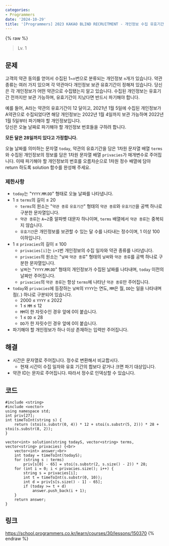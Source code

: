```yaml
---
categories:
- Programmers
date: '2024-10-29'
title: '[Programmers] 2023 KAKAO BLIND RECRUITMENT - 개인정보 수집 유효기간'
---
```


{% raw %}
> Lv. 1<br>

## 문제
고객의 약관 동의를 얻어서 수집된 1~`n`번으로 분류되는 개인정보  `n`개가 있습니다. 약관 종류는 여러 가지 있으며 각 약관마다 개인정보 보관 유효기간이 정해져 있습니다. 당신은 각 개인정보가 어떤 약관으로 수집됐는지 알고 있습니다. 수집된 개인정보는 유효기간 전까지만 보관 가능하며, 유효기간이 지났다면 반드시 파기해야 합니다.

예를 들어, A라는 약관의 유효기간이 12 달이고, 2021년 1월 5일에 수집된 개인정보가 A약관으로 수집되었다면 해당 개인정보는 2022년 1월 4일까지 보관 가능하며 2022년 1월 5일부터 파기해야 할 개인정보입니다.  
당신은 오늘 날짜로 파기해야 할 개인정보 번호들을 구하려 합니다.

**모든 달은 28일까지 있다고 가정합니다.**

오늘 날짜를 의미하는 문자열 `today`, 약관의 유효기간을 담은 1차원 문자열 배열 `terms`와 수집된 개인정보의 정보를 담은 1차원 문자열 배열 `privacies`가 매개변수로 주어집니다. 이때 파기해야 할 개인정보의 번호를 오름차순으로 1차원 정수 배열에 담아 return 하도록 solution 함수를 완성해 주세요.

### 제한사항
-   `today`는 "`YYYY`.`MM`.`DD`" 형태로 오늘 날짜를 나타냅니다.
-   1 ≤  `terms`의 길이 ≤ 20
    -   `terms`의 원소는 "`약관 종류`  `유효기간`" 형태의  `약관 종류`와  `유효기간`을 공백 하나로 구분한 문자열입니다.
    -   `약관 종류`는  `A`~`Z`중 알파벳 대문자 하나이며,  `terms`  배열에서  `약관 종류`는 중복되지 않습니다.
    -   `유효기간`은 개인정보를 보관할 수 있는 달 수를 나타내는 정수이며, 1 이상 100 이하입니다.
-   1 ≤  `privacies`의 길이 ≤ 100
    -   `privacies[i]`는  `i+1`번 개인정보의 수집 일자와 약관 종류를 나타냅니다.
    -   `privacies`의 원소는 "`날짜`  `약관 종류`" 형태의  `날짜`와  `약관 종류`를 공백 하나로 구분한 문자열입니다.
    -   `날짜`는 "`YYYY`.`MM`.`DD`" 형태의 개인정보가 수집된 날짜를 나타내며,  `today`  이전의 날짜만 주어집니다.
    -   `privacies`의  `약관 종류`는 항상  `terms`에 나타난  `약관 종류`만 주어집니다.
-   `today`와  `privacies`에 등장하는  `날짜`의  `YYYY`는 연도,  `MM`은 월,  `DD`는 일을 나타내며 점(`.`) 하나로 구분되어 있습니다.
    -   2000 ≤  `YYYY`  ≤ 2022
    -   1 ≤  `MM`  ≤ 12
    -   `MM`이 한 자릿수인 경우 앞에 0이 붙습니다.
    -   1 ≤  `DD`  ≤ 28
    -   `DD`가 한 자릿수인 경우 앞에 0이 붙습니다.
-   파기해야 할 개인정보가 하나 이상 존재하는 입력만 주어집니다.

## 해결
- 시간은 문자열로 주어집니다. 정수로 변환해서 비교합시다.
	- 현재 시간이 수집 일자와 유효 기간의 합보다 같거나 크면 파기 대상입니다.
- 약관 ID는 문자로 주어집니다. 따라서 정수로 인덱싱할 수 있습니다.

## 코드
```
#include <string>
#include <vector>
using namespace std;
int priv[27];
int timeToInt(string s) {
    return (stoi(s.substr(0, 4)) * 12 + stoi(s.substr(5, 2))) * 28 + stoi(s.substr(8, 2));
}

vector<int> solution(string todayS, vector<string> terms, vector<string> privacies) {<br>
    vector<int> answer;<br>
    int today = timeToInt(todayS);
    for (string s : terms)
        priv[s[0] - 65] = stoi(s.substr(2, s.size() - 2)) * 28;
    for (int i = 0; i < privacies.size(); i++) {
        string s = privacies[i];
        int t = timeToInt(s.substr(0, 10));
        int d = priv[s[s.size() - 1] - 65];
        if (today >= t + d)
            answer.push_back(i + 1);
    }
    return answer;
}
```

## 링크
https://school.programmers.co.kr/learn/courses/30/lessons/150370
{% endraw %}